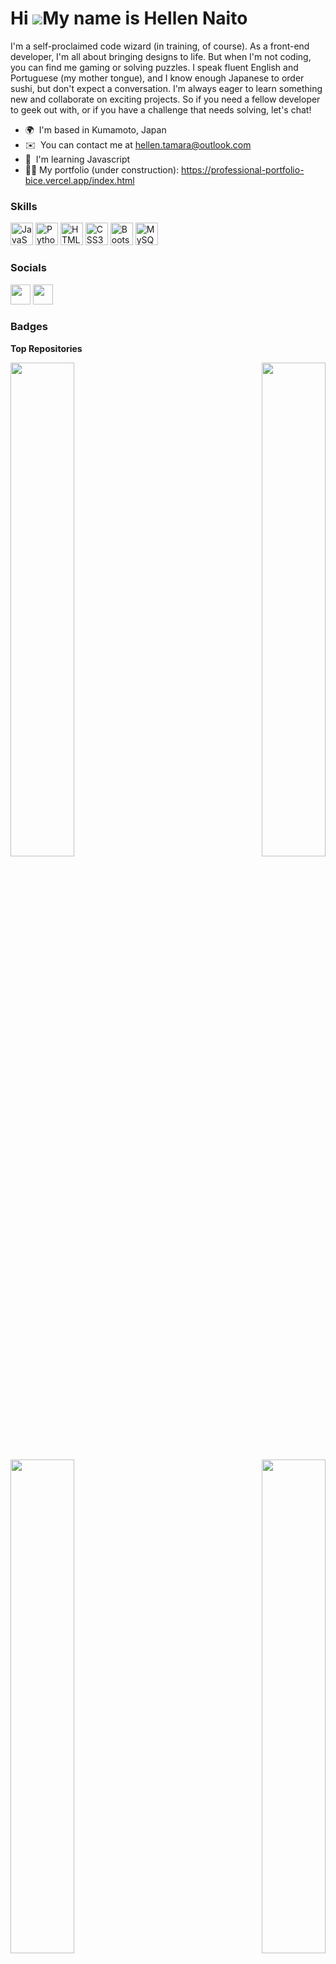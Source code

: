 Hi ![](https://user-images.githubusercontent.com/18350557/176309783-0785949b-9127-417c-8b55-ab5a4333674e.gif)My name is Hellen Naito
====================================================================================================================================

I'm a self-proclaimed code wizard (in training, of course). As a front-end developer, I'm all about bringing designs to life. But when I'm not coding, you can find me gaming or solving puzzles. I speak fluent English and Portuguese (my mother tongue), and I know enough Japanese to order sushi, but don't expect a conversation. I'm always eager to learn something new and collaborate on exciting projects. So if you need a fellow developer to geek out with, or if you have a challenge that needs solving, let's chat!

* 🌍  I'm based in Kumamoto, Japan
* ✉️  You can contact me at [hellen.tamara@outlook.com](mailto:hellen.tamara@outlook.com)
* 🧠  I'm learning Javascript
* 👩‍💻 My portfolio (under construction): https://professional-portfolio-bice.vercel.app/index.html

### Skills


<p align="left">
<a href="https://developer.mozilla.org/en-US/docs/Web/JavaScript" target="_blank" rel="noreferrer"><img src="https://raw.githubusercontent.com/danielcranney/readme-generator/main/public/icons/skills/javascript-colored.svg" width="36" height="36" alt="JavaScript" /></a>
<a href="https://www.python.org/" target="_blank" rel="noreferrer"><img src="https://raw.githubusercontent.com/danielcranney/readme-generator/main/public/icons/skills/python-colored.svg" width="36" height="36" alt="Python" /></a>
<a href="https://developer.mozilla.org/en-US/docs/Glossary/HTML5" target="_blank" rel="noreferrer"><img src="https://raw.githubusercontent.com/danielcranney/readme-generator/main/public/icons/skills/html5-colored.svg" width="36" height="36" alt="HTML5" /></a>
<a href="https://www.w3.org/TR/CSS/#css" target="_blank" rel="noreferrer"><img src="https://raw.githubusercontent.com/danielcranney/readme-generator/main/public/icons/skills/css3-colored.svg" width="36" height="36" alt="CSS3" /></a>
<a href="https://getbootstrap.com/" target="_blank" rel="noreferrer"><img src="https://raw.githubusercontent.com/danielcranney/readme-generator/main/public/icons/skills/bootstrap-colored.svg" width="36" height="36" alt="Bootstrap" /></a>
<a href="https://www.mysql.com/" target="_blank" rel="noreferrer"><img src="https://raw.githubusercontent.com/danielcranney/readme-generator/main/public/icons/skills/mysql-colored.svg" width="36" height="36" alt="MySQL" /></a>
</p>


### Socials

<p align="left"> <a href="https://www.github.com/HellenTamara" target="_blank" rel="noreferrer"><img src="https://raw.githubusercontent.com/danielcranney/readme-generator/main/public/icons/socials/github.svg" width="32" height="32" /></a> <a href="https://www.linkedin.com/in/hellen-naito/" target="_blank" rel="noreferrer"><img src="https://raw.githubusercontent.com/danielcranney/readme-generator/main/public/icons/socials/linkedin.svg" width="32" height="32" /></a></p>

### Badges

<b>Top Repositories</b>

<div width="100%" align="center"><a href="https://github.com/HellenTamara/Architect_Website" align="left"><img align="left" width="45%" src="https://github-readme-stats.vercel.app/api/pin/?username=HellenTamara&repo=Architect_Website&title_color=0891b2&text_color=ffffff&icon_color=0891b2&bg_color=1c1917&hide_border=true&locale=en" /></a><a href="https://github.com/HellenTamara/PayPal_Clone" align="right"><img align="right" width="45%" src="https://github-readme-stats.vercel.app/api/pin/?username=HellenTamara&repo=PayPal_Clone&title_color=0891b2&text_color=ffffff&icon_color=0891b2&bg_color=1c1917&hide_border=true&locale=en" /></a></div><br /><br /><br /><br /><br /><br /><br />

<div width="100%" align="center"><a href="https://github.com/HellenTamara/The_Road" align="left"><img align="left" width="45%" src="https://github-readme-stats.vercel.app/api/pin/?username=HellenTamara&repo=The_Road&title_color=0891b2&text_color=ffffff&icon_color=0891b2&bg_color=1c1917&hide_border=true&locale=en" /></a><a href="https://github.com/HellenTamara/Business-Angency-Website" align="right"><img align="right" width="45%" src="https://github-readme-stats.vercel.app/api/pin/?username=HellenTamara&repo=Business-Angency-Website&title_color=0891b2&text_color=ffffff&icon_color=0891b2&bg_color=1c1917&hide_border=true&locale=en" /></a></div>
